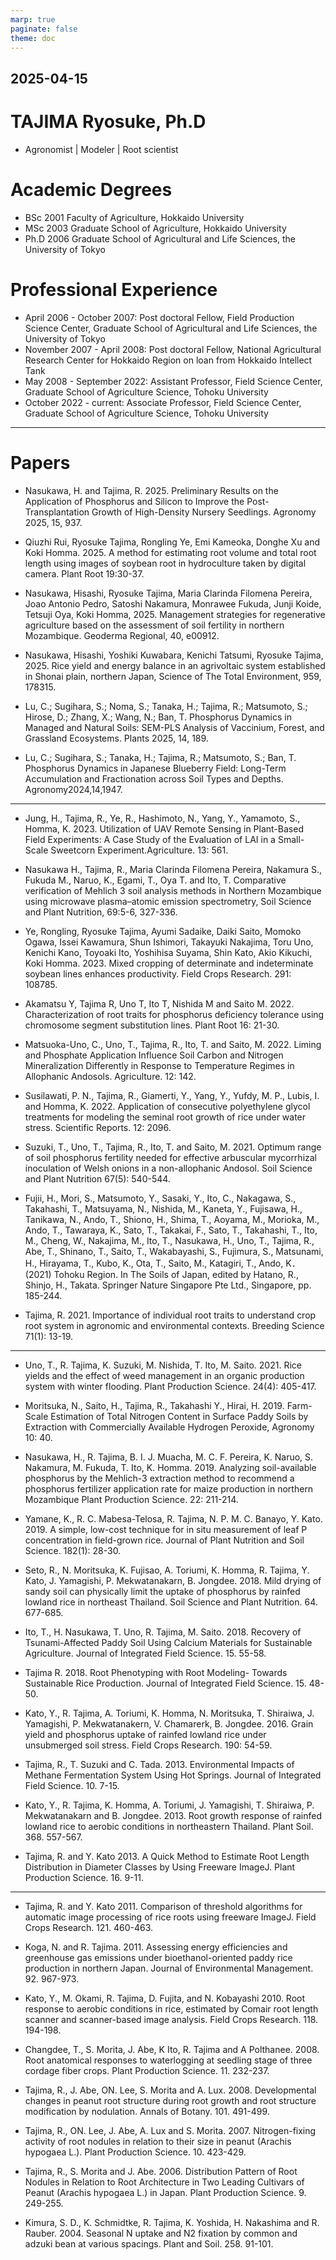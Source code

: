```yaml
---
marp: true
paginate: false
theme: doc
---
```


## 2025-04-15
# TAJIMA Ryosuke, Ph.D
- Agronomist | Modeler | Root scientist

# Academic Degrees
- BSc 2001 Faculty of Agriculture, Hokkaido University
- MSc 2003 Graduate School of Agriculture, Hokkaido University
- Ph.D 2006 Graduate School of Agricultural and Life Sciences, the University of Tokyo

# Professional Experience
- April 2006 - October 2007:
    Post doctoral Fellow, Field Production Science Center, Graduate School of Agricultural and Life Sciences, the University of Tokyo
- November 2007 - April 2008:
    Post doctoral Fellow, National Agricultural Research Center for Hokkaido Region on loan from Hokkaido Intellect Tank
- May 2008 - September 2022:
    Assistant Professor, Field Science Center, Graduate School of Agriculture Science, Tohoku University
- October 2022 - current:
    Associate Professor, Field Science Center, Graduate School of Agriculture Science, Tohoku University
 
---
# Papers
- Nasukawa, H. and Tajima, R. 2025. Preliminary Results on the Application of Phosphorus and Silicon to Improve the Post-Transplantation Growth of High-Density Nursery Seedlings. Agronomy 2025, 15, 937.

- Qiuzhi Rui, Ryosuke Tajima, Rongling Ye, Emi Kameoka, Donghe Xu and Koki Homma. 2025. A method for estimating root volume and total root length using images of soybean root in hydroculture taken by digital camera. Plant Root 19:30-37.

- Nasukawa, Hisashi, Ryosuke Tajima, Maria Clarinda Filomena Pereira, Joao Antonio Pedro, Satoshi Nakamura, Monrawee Fukuda, Junji Koide, Tetsuji Oya, Koki Homma, 2025. Management strategies for regenerative agriculture based on the assessment of soil fertility in northern Mozambique. Geoderma Regional, 40, e00912.

- Nasukawa, Hisashi, Yoshiki Kuwabara, Kenichi Tatsumi, Ryosuke Tajima, 2025. Rice yield and energy balance in an agrivoltaic system established in Shonai plain, northern Japan, Science of The Total Environment, 959, 178315.

- Lu, C.; Sugihara, S.; Noma, S.; Tanaka, H.; Tajima, R.; Matsumoto, S.; Hirose, D.;
Zhang, X.; Wang, N.; Ban, T. Phosphorus Dynamics in Managed and Natural Soils: SEM-PLS Analysis of Vaccinium, Forest, and Grassland Ecosystems. Plants 2025, 14, 189.

- Lu, C.; Sugihara, S.; Tanaka, H.; Tajima, R.; Matsumoto, S.; Ban, T. Phosphorus Dynamics in Japanese Blueberry Field: Long-Term Accumulation and Fractionation across Soil Types and Depths. Agronomy2024,14,1947.
 
---
- Jung, H., Tajima, R., Ye, R., Hashimoto, N., Yang, Y., Yamamoto, S., Homma, K. 2023. Utilization of UAV Remote Sensing in Plant-Based Field Experiments: A Case Study of the Evaluation of LAI in a Small-Scale Sweetcorn Experiment.Agriculture. 13: 561.

- Nasukawa H., Tajima, R., Maria Clarinda Filomena Pereira, Nakamura S., Fukuda M., Naruo, K., Egami, T., Oya T. and Ito, T. Comparative verification of Mehlich 3 soil analysis methods in Northern Mozambique using microwave plasma–atomic emission spectrometry, Soil Science and Plant Nutrition, 69:5-6, 327-336.

- Ye, Rongling, Ryosuke Tajima, Ayumi Sadaike, Daiki Saito, Momoko Ogawa, Issei Kawamura, Shun Ishimori, Takayuki Nakajima, Toru Uno, Kenichi Kano, Toyoaki Ito, Yoshihisa Suyama, Shin Kato, Akio Kikuchi, Koki Homma. 2023. Mixed cropping of determinate and indeterminate soybean lines enhances productivity. Field Crops Research. 291: 108785.

- Akamatsu Y, Tajima R, Uno T, Ito T, Nishida M and Saito M. 2022. Characterization of root traits for phosphorus deficiency tolerance using chromosome segment substitution lines. Plant Root 16: 21-30.

- Matsuoka-Uno, C., Uno, T., Tajima, R., Ito, T. and Saito, M. 2022. Liming and Phosphate Application Influence Soil Carbon and Nitrogen Mineralization Differently in Response to Temperature Regimes in Allophanic Andosols. Agriculture. 12: 142.

- Susilawati, P. N., Tajima, R., Giamerti, Y., Yang, Y., Yufdy, M. P., Lubis, I. and Homma, K. 2022. Application of consecutive polyethylene glycol treatments for modeling the seminal root growth of rice under water stress. Scientific Reports. 12: 2096.

- Suzuki, T., Uno, T., Tajima, R., Ito, T. and Saito, M. 2021. Optimum range of soil phosphorus fertility needed for effective arbuscular mycorrhizal inoculation of Welsh onions in a non-allophanic Andosol. Soil Science and Plant Nutrition 67(5): 540-544.

- Fujii, H., Mori, S., Matsumoto, Y., Sasaki, Y., Ito, C., Nakagawa, S., Takahashi, T., Matsuyama, N., Nishida, M., Kaneta, Y., Fujisawa, H., Tanikawa, N., Ando, T., Shiono, H., Shima, T., Aoyama, M., Morioka, M., Ando, T., Tawaraya, K., Sato, T., Takakai, F., Sato, T., Takahashi, T., Ito, M., Cheng, W., Nakajima, M., Ito, T., Nasukawa, H., Uno, T., Tajima, R., Abe, T., Shinano, T., Saito, T., Wakabayashi, S., Fujimura, S., Matsunami, H., Hirayama, T., Kubo, K., Ota, T., Saito, M., Katagiri, T., Ando, K．(2021) Tohoku Region. In The Soils of Japan, edited by Hatano, R., Shinjo, H., Takata. Springer Nature Singapore Pte Ltd., Singapore, pp. 185-244.

- Tajima, R. 2021. Importance of individual root traits to understand crop root system in agronomic and environmental contexts. Breeding Science 71(1): 13-19.
 
---
- Uno, T., R. Tajima, K. Suzuki, M. Nishida, T. Ito, M. Saito. 2021. Rice yields and the effect of weed management in an organic production system with winter flooding. Plant Production Science. 24(4): 405-417.

- Moritsuka, N., Saito, H., Tajima, R., Takahashi Y., Hirai, H. 2019. Farm-Scale Estimation of Total Nitrogen Content in Surface Paddy Soils by Extraction with Commercially Available Hydrogen Peroxide, Agronomy 10: 40.
- Nasukawa, H., R. Tajima, B. I. J. Muacha, M. C. F. Pereira, K. Naruo, S. Nakamura, M. Fukuda, T. Ito, K. Homma. 2019. Analyzing soil-available phosphorus by the Mehlich-3 extraction method to recommend a phosphorus fertilizer application rate for maize production in northern Mozambique Plant Production Science. 22: 211-214.

- Yamane, K., R. C. Mabesa-Telosa, R. Tajima, N. P. M. C. Banayo, Y. Kato. 2019. A simple, low-cost technique for in situ measurement of leaf P concentration in field-grown rice. Journal of Plant Nutrition and Soil Science. 182(1): 28-30.

- Seto, R., N. Moritsuka, K. Fujisao, A. Toriumi, K. Homma, R. Tajima, Y. Kato, J. Yamagishi, P. Mekwatanakarn, B. Jongdee. 2018. Mild drying of sandy soil can physically limit the uptake of phosphorus by rainfed lowland rice in northeast Thailand. Soil Science and Plant Nutrition. 64. 677-685.

- Ito, T., H. Nasukawa, T. Uno, R. Tajima, M. Saito. 2018. Recovery of Tsunami-Affected Paddy Soil Using Calcium Materials for Sustainable Agriculture. Journal of Integrated Field Science. 15. 55-58.

- Tajima R. 2018. Root Phenotyping with Root Modeling- Towards Sustainable Rice Production. Journal of Integrated Field Science. 15. 48-50.

- Kato, Y., R. Tajima, A. Toriumi, K. Homma, N. Moritsuka, T. Shiraiwa, J. Yamagishi, P. Mekwatanakern, V. Chamarerk, B. Jongdee. 2016. Grain yield and phosphorus uptake of rainfed lowland rice under unsubmerged soil stress. Field Crops Research. 190: 54-59.

- Tajima, R., T. Suzuki and C. Tada. 2013. Environmental Impacts of Methane Fermentation System Using Hot Springs. Journal of Integrated Field Science. 10. 7-15.

- Kato, Y., R. Tajima, K. Homma, A. Toriumi, J. Yamagishi, T. Shiraiwa, P. Mekwatanakarn and B. Jongdee. 2013. Root growth response of rainfed lowland rice to aerobic conditions in northeastern Thailand. Plant Soil. 368. 557-567.

- Tajima, R. and Y. Kato 2013. A Quick Method to Estimate Root Length Distribution in Diameter Classes by Using Freeware ImageJ. Plant Production Science. 16. 9-11.
 
---
- Tajima, R. and Y. Kato 2011. Comparison of threshold algorithms for automatic image processing of rice roots using freeware ImageJ. Field Crops Research. 121. 460-463.

- Koga, N. and R. Tajima. 2011. Assessing energy efficiencies and greenhouse gas emissions under bioethanol-oriented paddy rice production in northern Japan. Journal of Environmental Management. 92. 967-973.

- Kato, Y., M. Okami, R. Tajima, D. Fujita, and N. Kobayashi 2010. Root response to aerobic conditions in rice, estimated by Comair root length scanner and scanner-based image analysis. Field Crops Research. 118. 194-198.

- Changdee, T., S. Morita, J. Abe, K Ito, R. Tajima and A Polthanee. 2008. Root anatomical responses to waterlogging at seedling stage of three cordage fiber crops. Plant Production Science. 11. 232-237.

- Tajima, R., J. Abe, ON. Lee, S. Morita and A. Lux. 2008. Developmental changes in peanut root structure during root growth and root structure modification by nodulation. Annals of Botany. 101. 491-499.

- Tajima, R., ON. Lee, J. Abe, A. Lux and S. Morita. 2007. Nitrogen-fixing activity of root nodules in relation to their size in peanut (Arachis hypogaea L.). Plant Production Science. 10. 423-429.
- Tajima, R., S. Morita and J. Abe. 2006. Distribution Pattern of Root Nodules in Relation to Root Architecture in Two Leading Cultivars of Peanut (Arachis hypogaea L.) in Japan. Plant Production Science. 9. 249-255.

- Kimura, S. D., K. Schmidtke, R. Tajima, K. Yoshida, H. Nakashima and R. Rauber. 2004. Seasonal N uptake and N2 fixation by common and adzuki bean at various spacings. Plant and Soil. 258. 91-101.